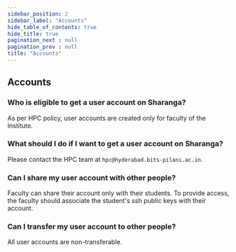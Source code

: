 ```yaml
---
sidebar_position: 2
sidebar_label: "Accounts"
hide_table_of_contents: true
hide_title: true
pagination_next : null
pagination_prev : null
title: "Accounts"
---
```


## Accounts 

### Who is eligible to get a user account on Sharanga?
As per HPC policy, user accounts are created only for faculty of the Institute.

### What should I do if I want to get a user account on Sharanga?
Please contact the HPC team at `hpc@hyderabad.bits-pilani.ac.in`.

### Can I share my user account with other people?
Faculty can share their account only with their students. To provide access, the faculty should associate the student's ssh public keys with their account.

### Can I transfer my user account to other people?
All user accounts are non-transferable.
